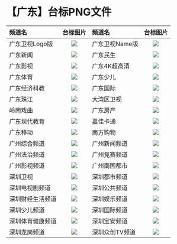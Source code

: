 # 【广东】台标PNG文件
|频道名|台标图片|频道名|台标图片|
|:---|:---:|:---|:---:|
|广东卫视Logo版|<img src="https://raw.githubusercontent.com/wanglindl/TVlogo/main/img/Guangdong.png">|广东卫视Name版|<img src="https://raw.githubusercontent.com/wanglindl/TVlogo/main/img/Guangdongn.png">|
|广东新闻|<img src="https://raw.githubusercontent.com/wanglindl/TVlogo/main/img/Guangdong1.png">|广东民生|<img src="https://raw.githubusercontent.com/wanglindl/TVlogo/main/img/Guangdong2.png">|
|广东影视|<img src="https://raw.githubusercontent.com/wanglindl/TVlogo/main/img/Guangdong3.png">|广东4K超高清|<img src="https://raw.githubusercontent.com/wanglindl/TVlogo/main/img/Guangdong4.png">|
|广东体育|<img src="https://raw.githubusercontent.com/wanglindl/TVlogo/main/img/Guangdong5.png">|广东少儿|<img src="https://raw.githubusercontent.com/wanglindl/TVlogo/main/img/Guangdong6.png">|
|广东经济科教|<img src="https://raw.githubusercontent.com/wanglindl/TVlogo/main/img/Guangdong7.png">|广东国际|<img src="https://raw.githubusercontent.com/wanglindl/TVlogo/main/img/Guangdong8.png">|
|广东珠江|<img src="https://raw.githubusercontent.com/wanglindl/TVlogo/main/img/Guangdong9.png">|大湾区卫视|<img src="https://raw.githubusercontent.com/wanglindl/TVlogo/main/img/Guangdong10.png">|
|岭南戏曲|<img src="https://raw.githubusercontent.com/wanglindl/TVlogo/main/img/Guangdong11.png">|广东房产|<img src="https://raw.githubusercontent.com/wanglindl/TVlogo/main/img/Guangdong12.png">|
|广东现代教育|<img src="https://raw.githubusercontent.com/wanglindl/TVlogo/main/img/Guangdong13.png">|嘉佳卡通|<img src="https://raw.githubusercontent.com/wanglindl/TVlogo/main/img/Guangdong14.png">|
|广东移动|<img src="https://raw.githubusercontent.com/wanglindl/TVlogo/main/img/Guangdong15.png">|南方购物|<img src="https://raw.githubusercontent.com/wanglindl/TVlogo/main/img/Guangdong16.png">|
|广州综合频道|<img src="https://raw.githubusercontent.com/wanglindl/TVlogo/main/img/Guangzhou1.png">|广州新闻频道|<img src="https://raw.githubusercontent.com/wanglindl/TVlogo/main/img/Guangzhou2.png">|
|广州法治频道|<img src="https://raw.githubusercontent.com/wanglindl/TVlogo/main/img/Guangzhou3.png">|广州竞赛频道|<img src="https://raw.githubusercontent.com/wanglindl/TVlogo/main/img/Guangzhou4.png">|
|广州影视频道|<img src="https://raw.githubusercontent.com/wanglindl/TVlogo/main/img/Guangzhou5.png">|广州南国都市|<img src="https://raw.githubusercontent.com/wanglindl/TVlogo/main/img/Guangzhou6.png">|
|深圳卫视|<img src="https://raw.githubusercontent.com/wanglindl/TVlogo/main/img/Shenzhen.png">|深圳都市频道|<img src="https://raw.githubusercontent.com/wanglindl/TVlogo/main/img/Shenzhen1.png">|
|深圳电视剧频道|<img src="https://raw.githubusercontent.com/wanglindl/TVlogo/main/img/Shenzhen2.png">|深圳公共频道|<img src="https://raw.githubusercontent.com/wanglindl/TVlogo/main/img/Shenzhen3.png">|
|深圳财经生活频道|<img src="https://raw.githubusercontent.com/wanglindl/TVlogo/main/img/Shenzhen4.png">|深圳娱乐频道|<img src="https://raw.githubusercontent.com/wanglindl/TVlogo/main/img/Shenzhen5.png">|
|深圳少儿频道|<img src="https://raw.githubusercontent.com/wanglindl/TVlogo/main/img/Shenzhen6.png">|深圳国际频道|<img src="https://raw.githubusercontent.com/wanglindl/TVlogo/main/img/Shenzhen7.png">|
|深圳体育健康频道|<img src="https://raw.githubusercontent.com/wanglindl/TVlogo/main/img/Shenzhen8.png">|深圳宝安频道|<img src="https://raw.githubusercontent.com/wanglindl/TVlogo/main/img/Shenzhen9.png">|
|深圳龙岗频道|<img src="https://raw.githubusercontent.com/wanglindl/TVlogo/main/img/Shenzhen8.png">|深圳众创TV频道|<img src="https://raw.githubusercontent.com/wanglindl/TVlogo/main/img/Shenzhen9.png">|
